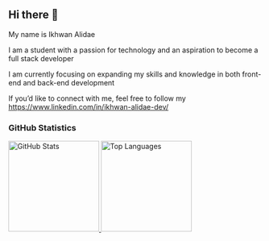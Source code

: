 ## Hi there 👋

<!--
**yuiawen/yuiawen** is a ✨ _special_ ✨ repository because its `README.md` (this file) appears on your GitHub profile.

Here are some ideas to get you started:

- 🔭 I’m currently working on ...
- 🌱 I’m currently learning ...
- 👯 I’m looking to collaborate on ...
- 🤔 I’m looking for help with ...
- 💬 Ask me about ...
- 📫 How to reach me: ...
- 😄 Pronouns: ...
- ⚡ Fun fact: ...
-->

My name is Ikhwan Alidae<br>

I am a student with a passion for technology and an aspiration to become a full stack developer<br>

I am currently focusing on expanding my skills and knowledge in both front-end and back-end development<br>

If you’d like to connect with me, feel free to follow my https://www.linkedin.com/in/ikhwan-alidae-dev/

### GitHub Statistics
<p align="left">
<a href="https://github.com/yuiawen">
  <img height="180em" src="https://github-readme-stats-eight-theta.vercel.app/api?username=yuiawen&show_icons=true&theme=algolia&include_all_commits=true&count_private=true" alt="GitHub Stats"/>
  <img height="180em" src="https://github-readme-stats-eight-theta.vercel.app/api/top-langs/?username=yuiawen&layout=compact&theme=algolia" alt="Top Languages"/>
</a>
</p>
